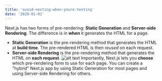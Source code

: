 ```yaml
---
title: 'avoid-nesting-when-youre-testing'
date: '2020-01-01'
---
```


Next.js has two forms of pre-rendering: **Static Generation** and **Server-side Rendering**. The difference is in **when** it generates the HTML for a page.

- **Static Generation** is the pre-rendering method that generates the HTML at **build time**. The pre-rendered HTML is then _reused_ on each request.
- **Server-side Rendering** is the pre-rendering method that generates the HTML on **each request**.
![alt text](https://res.cloudinary.com/kentcdodds-com/image/upload/w_2100,q_auto,f_auto,b_rgb:e6e9ee/unsplash/photo-1486338892246-cd25343d5338)
Importantly, Next.js lets you **choose** which pre-rendering form to use for each page. You can create a "hybrid" Next.js app by using Static Generation for most pages and using Server-side Rendering for others.